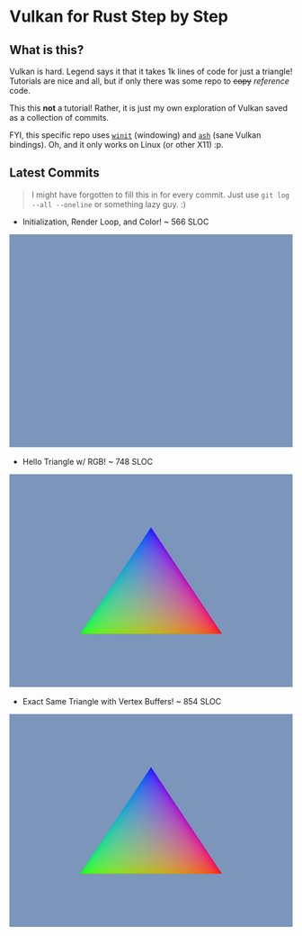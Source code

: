 #  Vulkan for Rust Step by Step

##  What is this?

Vulkan is hard.
Legend says it that it takes 1k lines of code for just a triangle!
Tutorials are nice and all, but if only there was some repo to ~~copy~~ *reference* code.


This this **not** a tutorial!
Rather, it is just my own exploration of Vulkan saved as a collection of commits.


FYI, this specific repo uses [`winit`](https://github.com/rust-windowing/winit) (windowing) and [`ash`](https://github.com/ash-rs/ash) (sane Vulkan bindings).
Oh, and it only works on Linux (or other X11) :p.

##  Latest Commits

>  I might have forgotten to fill this in for every commit.
>  Just use `git log --all --oneline` or something lazy guy. :)

- Initialization, Render Loop, and Color! ~ 566 SLOC

![](/images/0.png)

- Hello Triangle w/ RGB! ~ 748 SLOC

![](/images/1.png)

- Exact Same Triangle with Vertex Buffers! ~ 854 SLOC

![](/images/2.png)

